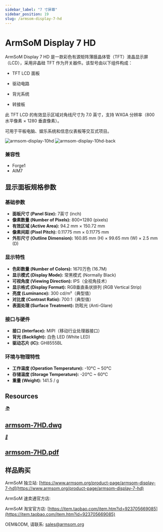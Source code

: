 ```yaml
---
sidebar_label: "7 寸屏幕"
sidebar_position: 19
slug: /armsom-display-7-hd
---
```

#  ArmSoM  Display 7 HD

ArmSoM  Display 7 HD 是一款彩色有源矩阵薄膜晶体管（TFT）液晶显示屏（LCD），采用非晶硅 TFT 作为开关器件。该型号由以下组件构成：
- ​TFT LCD 面板​​

- ​驱动电路​​

- ​背光系统

- 转接板

此 TFT LCD 的​​有效显示区域对角线尺寸为 7.0 英寸​​，支持 ​​WXGA 分辨率​​（800 水平像素 × 1280 垂直像素）。

可用于平板电脑、娱乐系统和信息仪表板等交互式项目。

![armsom-display-10hd](/img/accessories/armsom-display-7hd.png)
![armsom-display-10hd-back](/img/accessories/armsom-display-7hd-b.png)

### 兼容性
- Forge1
- AIM7

## 显示面板规格参数

### 基础参数
- **面板尺寸 (Panel Size):** 7英寸 (inch)  
- **像素数量 (Number of Pixels):** 800×1280 (pixels)  
- **有效区域 (Active Area):** 94.2 mm × 150.72 mm  
- **像素间距 (Pixel Pitch):** 0.11775 mm × 0.11775 mm  
- **外形尺寸 (Outline Dimension):** 160.85 mm (H) × 99.65 mm (W) × 2.5 mm (D)  

### 显示特性
- **色彩数量 (Number of Colors):** 1670万色 (16.7M)  
- **显示模式 (Display Mode):** 常黑模式 (Normally Black)  
- **可视角度 (Viewing Direction):** IPS（全视角技术）  
- **显示格式 (Display Format):** RGB垂直条状排列 (RGB Vertical Strip)  
- **亮度 (Luminance):** 300 cd/m²（典型值）  
- **对比度 (Contrast Ratio):** 700:1（典型值）  
- **表面处理 (Surface Treatment):** 防眩光 (Anti-Glare)  

### 接口与硬件
- **接口 (Interface):** MIPI（移动行业处理器接口）  
- **背光 (Backlight):** 白色 LED (White LED)  
- **驱动芯片 (IC):** GH8555BL  

### 环境与物理特性
- **工作温度 (Operation Temperature):** -10°C ~ 50°C  
- **存储温度 (Storage Temperature):** -20°C ~ 60°C  
- **重量 (Weight):** 141.5 / g 


## Resources
<div class="cards">
    <a href="https://pan.baidu.com/s/1qtsYXoZeXkcMNA83zKzHXA?pwd=arms" class="card-link">
        <div class="card">
            <div class="icon">
                <i>📚</i>
            </div>
            <div class="content">
                <h2>armsom-7HD.dwg</h2>
            </div>
        </div>
    </a>
      <a href="https://pan.baidu.com/s/1yIHHH6nEeAW1OAVsSdj_Rw?pwd=arms" class="card-link">
        <div class="card">
            <div class="icon">
                <i>📜</i>
            </div>
            <div class="content">
                <h2>armsom-7HD.pdf</h2>
            </div>
        </div>
    </a>
</div>

## 样品购买
ArmSoM 独立站: [https://www.armsom.org/product-page/armsom-display-7-hd](https://www.armsom.org/product-page/armsom-display-7-hd)
 
ArmSoM 速卖通官方店: 

ArmSoM 淘宝官方店: [https://item.taobao.com/item.htm?id=923705669085](https://item.taobao.com/item.htm?id=923705669085)

OEM&ODM,  请联系: sales@armsom.org
